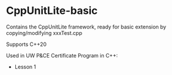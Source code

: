 # CppUnitLite-basic
Contains the CppUnitLite framework, ready for basic extension by copying/modifying xxxTest.cpp

Supports C++20

Used in UW P&CE Certificate Program in C++:
* Lesson 1

